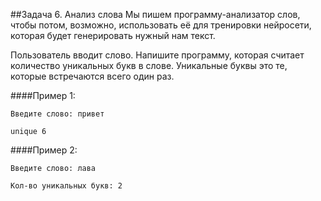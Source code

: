 ##Задача 6. Анализ слова
Мы пишем программу-анализатор слов, чтобы потом, возможно, использовать её для тренировки нейросети, которая будет генерировать нужный нам текст.

Пользователь вводит слово. Напишите программу, которая считает количество уникальных букв в слове. Уникальные буквы это те, которые встречаются всего один раз.

####Пример 1:
```
Введите слово: привет

unique 6
```
####Пример 2:
```
Введите слово: лава

Кол-во уникальных букв: 2
```
